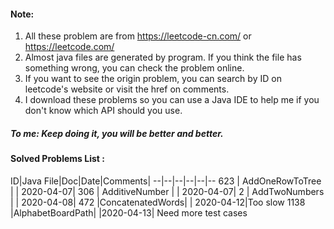 #### Note:
1. All these problem are from https://leetcode-cn.com/ or https://leetcode.com/
2. Almost java files are generated by program. If you think the file has something wrong, you can check the problem online.
3. If you want to see the origin problem, you can search by ID on leetcode's website or visit the href on comments.
4. I download these problems so you can use a Java IDE to help me if you don't know which API should you use. 


##### To me: Keep doing it, you will be better and better.

#### Solved Problems List :
ID|Java File|Doc|Date|Comments|
--|--|--|--|--|--
623 | AddOneRowToTree | []() | 2020-04-07|
306 | AdditiveNumber | []() | 2020-04-07|
2 | AddTwoNumbers | []() | 2020-04-08|
472 |ConcatenatedWords| []() | 2020-04-12|Too slow
1138 |AlphabetBoardPath|[]() |2020-04-13| Need more test cases
